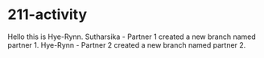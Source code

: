 # 211-activity

Hello this is Hye-Rynn.
Sutharsika - Partner 1 created a new branch named partner 1.
Hye-Rynn - Partner 2 created a new branch named partner 2.